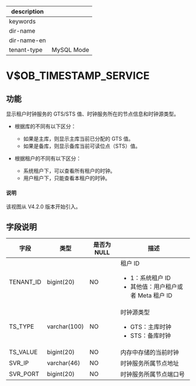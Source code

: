|description||
|---|---|
|keywords||
|dir-name||
|dir-name-en||
|tenant-type|MySQL Mode|

# V$OB_TIMESTAMP_SERVICE

## 功能

显示租户时钟服务的 GTS/STS 值、时钟服务所在的节点信息和时钟源类型。

* 根据库的不同有以下区分：
  * 如果是主库，则显示主库当前已分配的 GTS 值。
  * 如果是备库，则显示备库当前可读位点（STS）值。

* 根据租户的不同有以下区分：
  * 系统租户下，可以查看所有租户的时钟。
  * 用户租户下，只能查看本租户的时钟。

<main id="notice" type='explain'>
  <h4>说明</h4>
  <p>该视图从 V4.2.0 版本开始引入。</p>
</main>

## 字段说明

| **字段** | **类型** | **是否为 NULL** | **描述** |
| --- | --- | --- | --- |
| TENANT_ID | bigint(20) | NO | 租户 ID <ul><li>1：系统租户 ID  </li><li>其他值：用户租户或者 Meta 租户 ID </li></ul>|
| TS_TYPE | varchar(100) | NO | 时钟源类型 <ul><li>GTS：主库时钟  </li><li>STS：备库时钟 </li></ul>|
| TS_VALUE | bigint(20) | NO | 内存中存储的当前时钟 |
| SVR_IP | varchar(46) | NO | 时钟服务所属节点地址 |
| SVR_PORT | bigint(20) | NO | 时钟服务所属节点端口号 |
